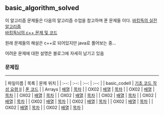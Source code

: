 ## basic_algorithm_solved

이 알고리즘 문제들은 다음의 알고리즘 수업을 참고하며 푼 문제들 이다.
[바킹독의 실전 알고리즘](https://blog.encrypted.gg/category/%EA%B0%95%EC%A2%8C/%EC%8B%A4%EC%A0%84%20%EC%95%8C%EA%B3%A0%EB%A6%AC%EC%A6%98)  
[바킹독님의 c++ 문제 및 코드](https://github.com/encrypted-def/basic-algo-lecture)   

원래 문제들의 해설은 c++로 되어있지만 java로 풀어보는 중...  

어려운 문제에 대한 설명은 블로그에 자세히 남기고 있음

### 문제집
-----------
| 파일이름 | 목록 | 문제 위치 |
| :--: | :--: | :--: | :--: |
| basic_codeII | [기초 코드 작성 요령 II]() | [푼 코드](https://github.com/sora0319/basic_algorithm_solved/tree/main/basic_codeII) |
| Arrays | [배열]() | [목차]() |
| OX02 | [배열]() | [목차]() |
| OX02 | [배열]() | [목차]() |
| OX02 | [배열]() | [목차]() |
| OX02 | [배열]() | [목차]() |
| OX02 | [배열]() | [목차]() |
| OX02 | [배열]() | [목차]() |
| OX02 | [배열]() | [목차]() |
| OX02 | [배열]() | [목차]() |
| OX02 | [배열]() | [목차]() |
| OX02 | [배열]() | [목차]() |
| OX02 | [배열]() | [목차]() |